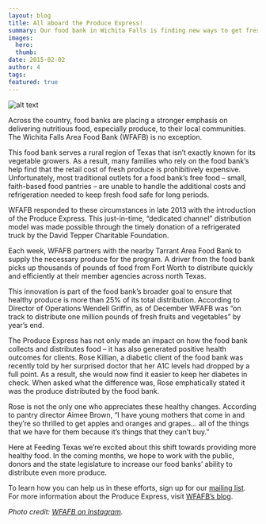 ```yaml
---
layout: blog
title: All aboard the Produce Express!
summary: Our food bank in Wichita Falls is finding new ways to get fresh produce to those who need it most.
images:
  hero:
  thumb:
date: 2015-02-02
author: 4
tags: 
featured: true
---
```

![alt text](https://s3-us-west-2.amazonaws.com/assets.feedingtexas.org/images/inline/Produce-Express.png)

Across the country, food banks are placing a stronger emphasis on delivering nutritious food, especially produce, to their local communities. The Wichita Falls Area Food Bank (WFAFB) is no exception. 

This food bank serves a rural region of Texas that isn’t exactly known for its vegetable growers. As a result, many families who rely on the food bank’s help find that the retail cost of fresh produce is prohibitively expensive. Unfortunately, most traditional outlets for a food bank’s free food – small, faith-based food pantries – are unable to handle the additional costs and refrigeration needed to keep fresh food safe for long periods. 

WFAFB responded to these circumstances in late 2013 with the introduction of the Produce Express. This just-in-time, “dedicated channel” distribution model was made possible through the timely donation of a refrigerated truck by the David Tepper Charitable Foundation. 

Each week, WFAFB partners with the nearby Tarrant Area Food Bank to supply the necessary produce for the program. A driver from the food bank picks up thousands of pounds of food from Fort Worth to distribute quickly and efficiently at their member agencies across north Texas.

This innovation is part of the food bank’s broader goal to ensure that healthy produce is more than 25% of its total distribution. According to Director of Operations Wendell Griffin, as of December WFAFB was “on track to distribute one million pounds of fresh fruits and vegetables” by year’s end.

The Produce Express has not only made an impact on how the food bank collects and distributes food – it has also generated positive health outcomes for clients. Rose Killian, a diabetic client of the food bank was recently told by her surprised doctor that her A1C levels had dropped by a full point.  As a result, she would now find it easier to keep her diabetes in check. When asked what the difference was, Rose emphatically stated it was the produce distributed by the food bank. 

Rose is not the only one who appreciates these healthy changes. According to pantry director Aimee Brown, “I have young mothers that come in and they’re so thrilled to get apples and oranges and grapes… all of the things that we have for them because it’s things that they can’t buy.” 

Here at Feeding Texas we’re excited about this shift towards providing more healthy food. In the coming months, we hope to work with the public, donors and the state legislature to increase our food banks’ ability to distribute even more produce. 

To learn how you can help us in these efforts, sign up for our [mailing list](http://www.feedingtexas.org/news/sign-up/). For more information about the Produce Express, visit [WFAFB’s blog](http://wfafb.wordpress.com/2014/09/18/produce-express-sparking-change-with-clients-served-by-wichita-falls-area-food-bank/). 

*Photo credit: [WFAFB on Instagram](http://instagram.com/WFAFB).*
